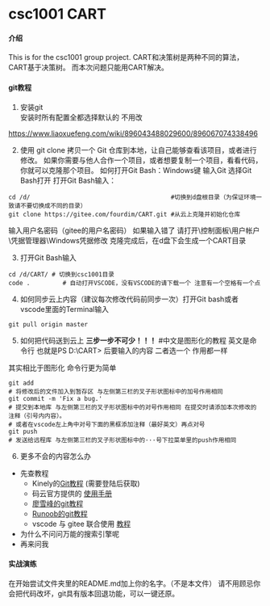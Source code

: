 # csc1001 CART

#### 介绍
This is for the csc1001 group project.
CART和决策树是两种不同的算法，CART基于决策树。 而本次问题只能用CART解决。


#### git教程

1.  安装git  
   安装时所有配置全都选择默认的 不用改

   https://www.liaoxuefeng.com/wiki/896043488029600/896067074338496

2.  使用 git clone 拷贝一个 Git 仓库到本地，让自己能够查看该项目，或者进行修改。
如果你需要与他人合作一个项目，或者想要复制一个项目，看看代码，你就可以克隆那个项目。
如何打开Git Bash：Windows键 输入Git 选择Git Bash打开
打开Git Bash输入：
```
cd /d/                                       #切换到d盘根目录（为保证环境一致请不要切换成不同的目录）
git clone https://gitee.com/fourdim/CART.git #从云上克隆并初始化仓库
```
输入用户名密码（gitee的用户名密码）
如果输入错了 请打开\控制面板\用户帐户\凭据管理器\Windows凭据修改
克隆完成后，在d盘下会生成一个CART目录

3.  打开Git Bash输入
```
cd /d/CART/ # 切换到csc1001目录
code .         # 自动打开VSCODE，没有VSCODE的请下载一个 注意有一个空格有一个点
```

4.  如何同步云上内容（建议每次修改代码前同步一次）打开Git bash或者vscode里面的Terminal输入
```
git pull origin master
```

5.  如何把代码送到云上
**三步一步不可少！！！**
#中文是图形化的教程 英文是命令行 也就是PS D:\CART> 后要输入的内容 二者选一个 作用都一样

其实相比于图形化 命令行更为简单
```
git add
# 将修改后的文件加入到暂存区 与左侧第三栏的叉子形状图标中的加号作用相同
git commit -m 'Fix a bug.'
# 提交到本地库 与左侧第三栏的叉子形状图标中的对号作用相同 在提交时请添加本次修改的注释（引号内内容）。
# 或者在vscode左上角中对号下面的黑框添加注释（最好英文）再点对号
git push
# 发送给远程库 与左侧第三栏的叉子形状图标中的···号下拉菜单里的push作用相同
```

6.  更多不会的内容怎么办
- 先查教程
  - Kinely的[Git教程](https://bb.cuhk.edu.cn/webapps/blackboard/execute/content/file?cmd=view&content_id=_74890_1&course_id=_2602_1)  (需要登陆后获取)
  - 码云官方提供的 [使用手册](https://gitee.com/help)
  - [廖雪峰的git教程](https://www.liaoxuefeng.com/wiki/896043488029600)
  - [Runoob的git教程](https://www.runoob.com/git/git-tutorial.html)
  - vscode 与 gitee 联合使用 [教程](https://blog.csdn.net/watfe/article/details/79761741)
- 为什么不问问万能的搜索引擎呢
- 再来问我

#### 实战演练

在开始尝试文件夹里的README.md加上你的名字。（不是本文件）
请不用顾忌你会把代码改坏，git具有版本回退功能，可以一键还原。

